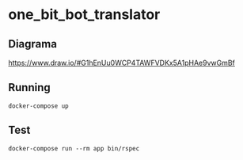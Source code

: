 # one_bit_bot_translator

## Diagrama

https://www.draw.io/#G1hEnUu0WCP4TAWFVDKx5A1pHAe9vwGmBf

## Running

```shell
docker-compose up
```

## Test

```shell
docker-compose run --rm app bin/rspec
```
